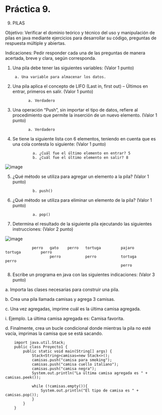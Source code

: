 # Práctica 9.

9. PILAS

Objetivo: Verificar el dominio teórico y técnico del uso y manipulación de pilas en java
mediante ejercicios para desarrollar su código, preguntas de respuesta múltiple y
abiertas.

Indicaciones: Pedir responder cada una de las preguntas de manera acertada, breve y
clara, según corresponda.

1. Una pila debe tener las siguientes variables: (Valor 1 punto)

        a. Una variable para almacenar los datos.
       

2. Una pila aplica el concepto de LIFO (Last in, first out) – Últimos en entrar, primeros
en salir. (Valor 1 punto)

              a. Verdadero
             

3. Una operación “Push”, sin importar el tipo de datos, refiere al procedimiento que
permite la inserción de un nuevo elemento. (Valor 1 punto)

              a. Verdadero
            
4. Se tiene la siguiente lista con 6 elementos, teniendo en cuenta que es una cola
contesta lo siguiente: (Valor 1 punto)

                a. ¿Cuál fue el último elemento en entrar? 5
                b. ¿Cuál fue el último elemento en salir? 8

![image](https://user-images.githubusercontent.com/91554777/181845862-efa0809c-fa14-4a0b-a6c5-d6b042618992.png)

5. ¿Qué método se utiliza para agregar un elemento a la pila? (Valor 1 punto)

                b. push()
               
6. ¿Qué método se utiliza para eliminar un elemento de la pila? (Valor 1 punto)

                a. pop()
              

7. Determina el resultado de la siguiente pila ejecutando las siguientes instrucciones:
(Valor 2 punto)

![image](https://user-images.githubusercontent.com/91554777/181846003-658ef512-f5b1-4aff-bef9-96609abf7dea.png)

                perro   gato    perro   tortuga         pajaro          tortuga         perro
                        perro           perro           tortuga         perro
                                                        perro
        
8. Escribe un programa en java con las siguientes indicaciones: (Valor 3 punto)

a. Importa las clases necesarias para construir una pila.

b. Crea una pila llamada camisas y agrega 3 camisas.

c. Una vez agregadas, imprime cuál es la última camisa agregada.

i. Ejemplo. La última camisa agregada es: Camisa favorita.

d. Finalmente, crea un bucle condicional donde mientras la pila no esté vacía,
imprimas la camisa que se está sacando.


        import java.util.Stack;
        public class Proyecto1 {    
            public static void main(String[] args) {
                Stack<String>camisas=new Stack<>();
                camisas.push("camisa para smoking");
                camisas.push("camisa cuello italiano");
                camisas.push("camisa negra");
                System.out.println("La última camisa agregada es " + camisas.peek());

                while (!camisas.empty()){
                    System.out.println("El tipo de camisa es " + camisas.pop());
                }        
            }
        }
